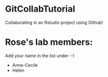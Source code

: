 # GitCollabTutorial

Collaborating in an Rstudio project using Github!

# Rose's lab members:

Add your name in the list under :-)

* Anne-Cecile
* Helen 
